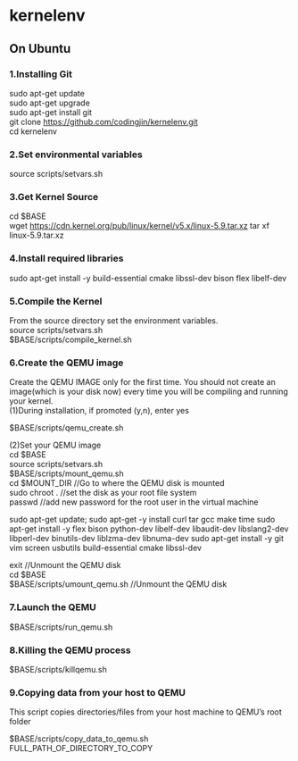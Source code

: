 # kernelenv

## On Ubuntu

### 1.Installing Git  
sudo apt-get update  
sudo apt-get upgrade  
sudo apt-get install git  
git clone https://github.com/codingjin/kernelenv.git  
cd kernelenv  

### 2.Set environmental variables
source scripts/setvars.sh  

### 3.Get Kernel Source
cd $BASE  
wget https://cdn.kernel.org/pub/linux/kernel/v5.x/linux-5.9.tar.xz
tar xf linux-5.9.tar.xz  

### 4.Install required libraries
sudo apt-get install -y build-essential cmake libssl-dev bison flex libelf-dev  

### 5.Compile the Kernel
From the source directory set the environment variables.   
source scripts/setvars.sh  
$BASE/scripts/compile_kernel.sh  

### 6.Create the QEMU image
Create the QEMU IMAGE only for the first time. You should not create an image(which is your disk now) every time you will be compiling and running your kernel.  
(1)During installation, if promoted (y,n), enter yes  

$BASE/scripts/qemu_create.sh  

(2)Set your QEMU image  
cd $BASE  
source scripts/setvars.sh  
$BASE/scripts/mount_qemu.sh  
cd $MOUNT_DIR                      //Go to where the QEMU disk is mounted  
sudo chroot .                             //set the disk as your root file system  
passwd                                     //add new password for the root user in the virtual machine  

sudo apt-get update; sudo apt-get -y install curl tar gcc make time
sudo apt-get install -y flex bison python-dev libelf-dev libaudit-dev libslang2-dev libperl-dev binutils-dev liblzma-dev libnuma-dev
sudo apt-get install -y git vim screen usbutils build-essential cmake libssl-dev  

exit                                            //Unmount the QEMU disk  
cd $BASE  
$BASE/scripts/umount_qemu.sh         //Unmount the QEMU disk  

### 7.Launch the QEMU
$BASE/scripts/run_qemu.sh  

### 8.Killing the QEMU process
$BASE/scripts/killqemu.sh  

### 9.Copying data from your host to QEMU
This script copies directories/files from your host machine to QEMU’s root folder  

$BASE/scripts/copy_data_to_qemu.sh FULL_PATH_OF_DIRECTORY_TO_COPY  
